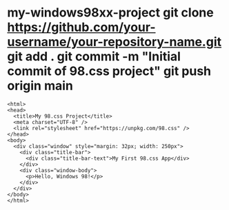 # my-windows98xx-project     git clone https://github.com/your-username/your-repository-name.git         git add .         git commit -m "Initial commit of 98.css project"        git push origin main     <!DOCTYPE html>
    <html>
    <head>
      <title>My 98.css Project</title>
      <meta charset="UTF-8" />
      <link rel="stylesheet" href="https://unpkg.com/98.css" />
    </head>
    <body>
      <div class="window" style="margin: 32px; width: 250px">
        <div class="title-bar">
          <div class="title-bar-text">My First 98.css App</div>
        </div>
        <div class="window-body">
          <p>Hello, Windows 98!</p>
        </div>
      </div>
    </body>
    </html>
